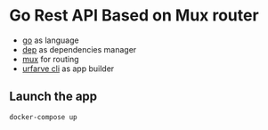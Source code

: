 # Go Rest API Based on Mux router

* [go](https://golang.org/) as language
* [dep](https://github.com/golang/dep) as dependencies manager
* [mux](https://github.com/gorilla/mux#examples) for routing
* [urfarve cli](https://github.com/urfave/cli) as app builder

## Launch the app

```bash
docker-compose up
```
